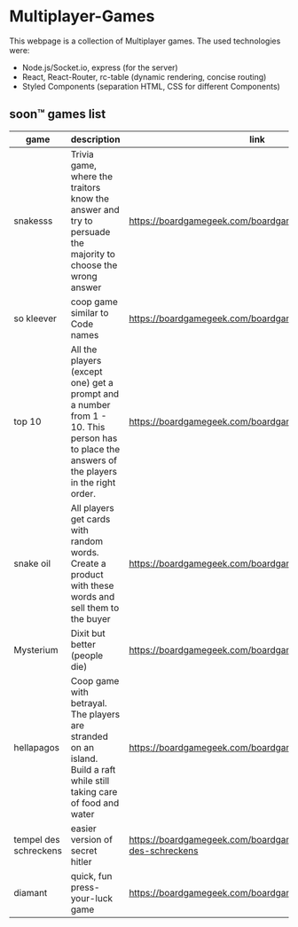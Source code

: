 # Multiplayer-Games

This webpage is a collection of Multiplayer games. The used technologies were:

- Node.js/Socket.io, express (for the server)
- React, React-Router, rc-table (dynamic rendering, concise routing)
- Styled Components (separation HTML, CSS for different Components)

## soon™️ games list

| game | description | link |
| ----------- | ----------- | ----------- |
| snakesss | Trivia game, where the traitors know the answer and try to  persuade the majority to choose the wrong answer | https://boardgamegeek.com/boardgame/337389/snakesss |
| so kleever | coop game similar to Code names | https://boardgamegeek.com/boardgame/329839/so-clover |
| top 10 | All the players (except one) get a prompt and a number from 1 - 10. This person has to place the answers of the players in the right order. |  https://boardgamegeek.com/boardgame/300905/top-ten |
| snake oil | All players get cards with random words. Create a product with these words and sell them to the buyer | https://boardgamegeek.com/boardgame/113289/snake-oil |
| Mysterium | Dixit but better (people die) | https://boardgamegeek.com/boardgame/181304/mysterium |
| hellapagos| Coop game with betrayal. The players are stranded on an island. Build a raft while still taking care of food and water | https://boardgamegeek.com/boardgame/224272/hellapagos | 
| tempel des schreckens | easier version of secret hitler | https://boardgamegeek.com/boardgame/206915/tempel-des-schreckens |
| diamant | quick, fun press-your-luck game | https://boardgamegeek.com/boardgame/15512/diamant |

